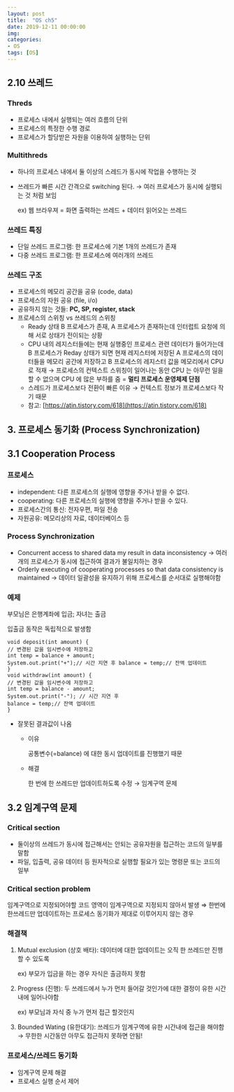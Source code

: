 ```yaml
---
layout: post
title:  "OS ch5"
date: 2019-12-11 00:00:00
img:
categories:
- OS
tags: [OS]
---
```


## 2.10 쓰레드

### Threds

- 프로세스 내에서 실행되는 여러 흐름의 단위
- 프로세스의 특정한 수행 경로
- 프로세스가 할당받은 자원을 이용하여 실행하는 단위

### Multithreds

- 하나의 프로세스 내에서 둘 이상의 스레드가 동시에 작업을 수행하는 것
- 쓰레드가  빠른 시간 간격으로 switching 된다. →  여러 프로세스가 동시에 실행되는 것 처럼 보임

    ex) 웹 브라우져 =  화면 출력하는 쓰레드 + 데이터 읽어오는 쓰레드

### 쓰레드 특징

- 단일 쓰레드 프로그램: 한 프로세스에 기본 1개의 쓰레드가 존재
- 다중 쓰레드 프로그램: 한 프로세스에 여러개의 쓰레드

### 쓰레드 구조

- 프로세스의 메모리 공간을 공유 (code, data)
- 프로세스의 자원 공유 (file, i/o)
- 공유하지 않는 것들: **PC, SP, register, stack**
- 프로세스의 스위칭 vs 쓰레드의 스위칭
    - Ready 상태 B  프로세스가 존재, A  프로세스가 존재하는데 인터럽트 요청에 의해 서로 상태가 전이되는 상황
    - CPU 내의 레지스터들에는 현재 실행중인 프로세스 관련 데이터가 들어가는데 B 프로세스가 Reday 상태가 되면 현재 레지스터에 저장된 A 프로세스의 데이터들을 메모리 공간에 저장하고 B  프로세스의 레지스터 값을 메모리에서 CPU 로 적재 → 프로세스의 컨텍스트 스위칭이 일어나는 동안 CPU 는 아무런 일을 할 수 없으며 CPU 에 많은 부하를 줌 = **멀티 프로세스 운영체제 단점**
    - 스레드가 프로세스보다 전환이 빠른 이유 → 컨텍스트 정보가 프로세스보다 작기 때문
    - 참고: [https://atin.tistory.com/618](https://atin.tistory.com/618)

## 3. 프로세스 동기화 (Process Synchronization)

## 3.1 Cooperation Process

### 프로세스

- independent: 다른 프로세스의 실행에 영향을 주거나 받을 수 없다.
- cooperating: 다른 프로세스의 실행에 영향을 주거나 받을 수 있다.
- 프로세스간의 통신: 전자우편, 파일 전송
- 자원공유: 메모리상의 자료, 데이터베이스 등

### Process Synchronization

- Concurrent access to shared data my result in data inconsistency → 여러개의 프로세스가 동시에 접근하여 결과가 불일치하는 경우
- Orderly executing of cooperating processes so that data consistency is maintained  → 데이터 일괄성을 유지하기 위해 프로세스를 순서대로 실행해야함

### 예제

부모님은 은행계좌에 입금; 자녀는 출금

입출금 동작은 독립적으로 발생함

    void deposit(int amount) {
    // 변경된 값을 임시변수에 저장하고 
    int temp = balance + amount; 
    System.out.print("+");// 시간 지연 후 balance = temp;// 잔액 업데이트
    }
    void withdraw(int amount) {
    // 변경된 값을 임시변수에 저장하고 
    int temp = balance - amount; 
    System.out.print("-"); // 시간 지연 후 
    balance = temp;// 잔액 업데이트
    }

- 잘못된 결과값이 나옴
    - 이유

        공통변수(=balance) 에 대한 동시 업데이트를 진행했기 때문

    - 해결

        한 번에 한 쓰레드만 업데이트하도록 수정 → 임계구역 문제

## 3.2 임계구역 문제

### Critical section

- 둘이상의 쓰레드가 동시에 접근해서는 안되는 공유자원을 접근하는 코드의 일부를 말함
- 파일, 입출력, 공유 데이터 등 원자적으로 실행할 필요가 있는 명령문 또는 코드의 일부

### Critical section problem

임계구역으로 지정되어야할 코드 영역이 임계구역으로 지정되지 않아서 발생 ⇒ 한번에 한쓰레드만 업데이트하는 프로세스 동기화가 제대로 이루어지지 않는 경우

### 해결책

1. Mutual exclusion (상호 배타): 데이터에 대한 업데이트는 오직 한 쓰레드만 진행 할 수 있도록 

    ex) 부모가 입금을 하는 경우 자식은 출금하지 못함

2. Progress (진행): 두 쓰레드에서 누가 먼저 들어갈 것인가에 대한 결정이 유한 시간내에 일어나야함 

    ex) 부모님과 자식 중 누가 먼저 접근 할것인지

3. Bounded Wating (유한대기): 쓰레드가 임계구역에 유한 시간내에 접근을 해야함 → 무한한 시간동안 아무도 접근하지 못하면 안됨!

### 프로세스/쓰레드 동기화

- 임계구역 문제 해결
- 프로세스 실행 순서 제어